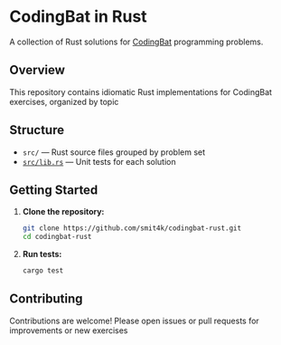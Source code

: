 # CodingBat in Rust

A collection of Rust solutions for [CodingBat](https://codingbat.com/) programming problems.

## Overview

This repository contains idiomatic Rust implementations for CodingBat exercises, organized by topic

## Structure

- `src/` — Rust source files grouped by problem set
- [``src/lib.rs``](src/lib.rs) — Unit tests for each solution

## Getting Started

1. **Clone the repository:**
    ```sh
    git clone https://github.com/smit4k/codingbat-rust.git
    cd codingbat-rust
    ```

2. **Run tests:**
    ```sh
    cargo test
    ```

## Contributing

Contributions are welcome! Please open issues or pull requests for improvements or new exercises
